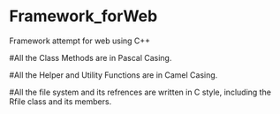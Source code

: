 # Framework_forWeb
Framework attempt for web using C++

#All the Class Methods are in Pascal Casing.

#All the Helper and Utility Functions are in Camel Casing.


#All the file system and its refrences are written in C style, including the Rfile class and its members.



